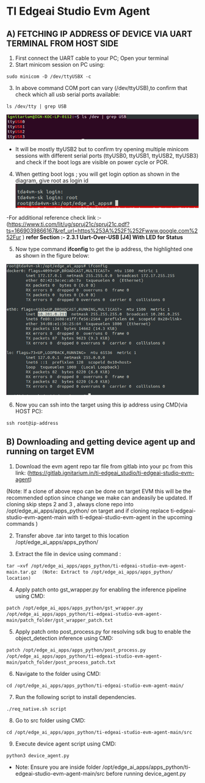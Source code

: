 # TI Edgeai Studio Evm Agent



## A) FETCHING IP ADDRESS OF DEVICE VIA UART TERMINAL FROM HOST SIDE

1. First connect the UART cable to your PC; Open your terminal 
2. Start minicom session on PC using: 
```
sudo minicom -D /dev/ttyUSBX -c
```
3. In above command COM port can vary (/dev/ttyUSB),to confirm that check which all usb serial ports available: 
```
ls /dev/tty | grep USB 
```
![usb serial ports list output](/images/usb_serial_ports.png)
- It will be mostly ttyUSB2 but to confirm try opening multiple minicom sessions with different serial ports (ttyUSB0, ttyUSB1, ttyUSB2, ttyUSB3) and check if the boot logs are visible on power cycle or POR. 

4. When getting boot logs ; you will get login option as shown in the diagram, give root as login id 
![tda4vm login](/images/tda4vm_login.png)

 -For additional reference check link :- (https://www.ti.com/lit/ug/spruj21c/spruj21c.pdf?ts=1669039866167&ref_url=https%253A%252F%252Fwww.google.com%252Fur ) **refer Section :- 2.3.1 Uart-Over-USB [J4] With LED for Status** 

5. Now type command **ifconfig** to get the ip address, the highlighted one as shown in the figure below: 

![ifconfig output](/images/get_ip-address.png)

6. Now you can ssh into the target using this ip address using CMD(via HOST PC):
```
ssh root@ip-address
```
## B) Downloading and getting device agent up and running on target EVM 

1. Download the evm agent repo tar file from gitlab into your pc from this link: (https://gitlab.ignitarium.in/ti-edgeai_studio/ti-edgeai-studio-evm-agent)

(Note: If a clone of above repo can be done on target EVM this will be the recommended option since change we make can  andeasily be updated. If cloning skip steps 2 and 3 , always clone repo into /opt/edge_ai_apps/apps_python/ on target and if cloning replace ti-edgeai-studio-evm-agent-main with ti-edgeai-studio-evm-agent in the upcoming commands ) 

2. Transfer above .tar into target to this location  /opt/edge_ai_apps/apps_python/ 

3. Extract the file in device using command :  
```
tar –xvf /opt/edge_ai_apps/apps_python/ti-edgeai-studio-evm-agent-main.tar.gz  (Note: Extract to /opt/edge_ai_apps/apps_python/ location) 
```
4. Apply patch onto gst_wrapper.py for enabling the inference pipeline using CMD:
```
patch /opt/edge_ai_apps/apps_python/gst_wrapper.py /opt/edge_ai_apps/apps_python/ti-edgeai-studio-evm-agent-main/patch_folder/gst_wrapper_patch.txt 
```
5. Apply patch onto post_process.py for resolving sdk bug to enable the object_detection inference using CMD:
```
patch /opt/edge_ai_apps/apps_python/post_process.py /opt/edge_ai_apps/apps_python/ti-edgeai-studio-evm-agent-main/patch_folder/post_process_patch.txt 
```
6. Navigate to the folder using CMD:
```
cd /opt/edge_ai_apps/apps_python/ti-edgeai-studio-evm-agent-main/ 
```
7.  Run the following script to install dependencies.
```
./req_native.sh script
```
8. Go to src folder using CMD: 
```
cd /opt/edge_ai_apps/apps_python/ti-edgeai-studio-evm-agent-main/src 
```
9. Execute device agent script using CMD: 
```
python3 device_agent.py  
```
- Note: Ensure you are inside folder /opt/edge_ai_apps/apps_python/ti-edgeai-studio-evm-agent-main/src before running device_agent.py
